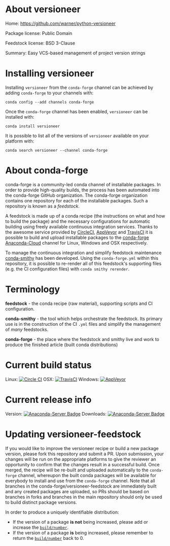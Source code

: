 About versioneer
================

Home: https://github.com/warner/python-versioneer

Package license: Public Domain

Feedstock license: BSD 3-Clause

Summary: Easy VCS-based management of project version strings



Installing versioneer
=====================

Installing `versioneer` from the `conda-forge` channel can be achieved by adding `conda-forge` to your channels with:

```
conda config --add channels conda-forge
```

Once the `conda-forge` channel has been enabled, `versioneer` can be installed with:

```
conda install versioneer
```

It is possible to list all of the versions of `versioneer` available on your platform with:

```
conda search versioneer --channel conda-forge
```


About conda-forge
=================

conda-forge is a community-led conda channel of installable packages.
In order to provide high-quality builds, the process has been automated into the
conda-forge GitHub organization. The conda-forge organization contains one repository
for each of the installable packages. Such a repository is known as a *feedstock*.

A feedstock is made up of a conda recipe (the instructions on what and how to build
the package) and the necessary configurations for automatic building using freely
available continuous integration services. Thanks to the awesome service provided by
[CircleCI](https://circleci.com/), [AppVeyor](http://www.appveyor.com/)
and [TravisCI](https://travis-ci.org/) it is possible to build and upload installable
packages to the [conda-forge](https://anaconda.org/conda-forge)
[Anaconda-Cloud](http://docs.anaconda.org/) channel for Linux, Windows and OSX respectively.

To manage the continuous integration and simplify feedstock maintenance
[conda-smithy](http://github.com/conda-forge/conda-smithy) has been developed.
Using the ``conda-forge.yml`` within this repository, it is possible to re-render all of
this feedstock's supporting files (e.g. the CI configuration files) with ``conda smithy rerender``.


Terminology
===========

**feedstock** - the conda recipe (raw material), supporting scripts and CI configuration.

**conda-smithy** - the tool which helps orchestrate the feedstock.
                   Its primary use is in the construction of the CI ``.yml`` files
                   and simplify the management of *many* feedstocks.

**conda-forge** - the place where the feedstock and smithy live and work to
                  produce the finished article (built conda distributions)

Current build status
====================

Linux: [![Circle CI](https://circleci.com/gh/conda-forge/versioneer-feedstock.svg?style=shield)](https://circleci.com/gh/conda-forge/versioneer-feedstock)
OSX: [![TravisCI](https://travis-ci.org/conda-forge/versioneer-feedstock.svg?branch=master)](https://travis-ci.org/conda-forge/versioneer-feedstock)
Windows: [![AppVeyor](https://ci.appveyor.com/api/projects/status/github/conda-forge/versioneer-feedstock?svg=True)](https://ci.appveyor.com/project/conda-forge/versioneer-feedstock/branch/master)

Current release info
====================
Version: [![Anaconda-Server Badge](https://anaconda.org/conda-forge/versioneer/badges/version.svg)](https://anaconda.org/conda-forge/versioneer)
Downloads: [![Anaconda-Server Badge](https://anaconda.org/conda-forge/versioneer/badges/downloads.svg)](https://anaconda.org/conda-forge/versioneer)


Updating versioneer-feedstock
=============================

If you would like to improve the versioneer recipe or build a new
package version, please fork this repository and submit a PR. Upon submission,
your changes will be run on the appropriate platforms to give the reviewer an
opportunity to confirm that the changes result in a successful build. Once
merged, the recipe will be re-built and uploaded automatically to the
`conda-forge` channel, whereupon the built conda packages will be available for
everybody to install and use from the `conda-forge` channel.
Note that all branches in the conda-forge/versioneer-feedstock are
immediately built and any created packages are uploaded, so PRs should be based
on branches in forks and branches in the main repository should only be used to
build distinct package versions.

In order to produce a uniquely identifiable distribution:
 * If the version of a package **is not** being increased, please add or increase
   the [``build/number``](http://conda.pydata.org/docs/building/meta-yaml.html#build-number-and-string).
 * If the version of a package **is** being increased, please remember to return
   the [``build/number``](http://conda.pydata.org/docs/building/meta-yaml.html#build-number-and-string)
   back to 0.
